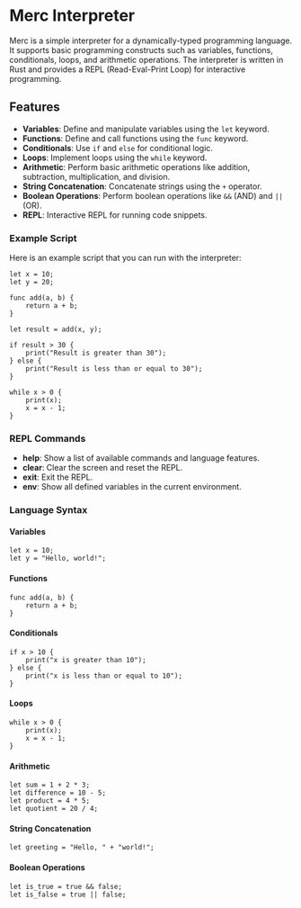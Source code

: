 # Merc Interpreter

Merc is a simple interpreter for a dynamically-typed programming language. It supports basic programming constructs such as variables, functions, conditionals, loops, and arithmetic operations. The interpreter is written in Rust and provides a REPL (Read-Eval-Print Loop) for interactive programming.

## Features

- **Variables**: Define and manipulate variables using the `let` keyword.
- **Functions**: Define and call functions using the `func` keyword.
- **Conditionals**: Use `if` and `else` for conditional logic.
- **Loops**: Implement loops using the `while` keyword.
- **Arithmetic**: Perform basic arithmetic operations like addition, subtraction, multiplication, and division.
- **String Concatenation**: Concatenate strings using the `+` operator.
- **Boolean Operations**: Perform boolean operations like `&&` (AND) and `||` (OR).
- **REPL**: Interactive REPL for running code snippets.

### Example Script

Here is an example script that you can run with the interpreter:

```merc
let x = 10;
let y = 20;

func add(a, b) {
    return a + b;
}

let result = add(x, y);

if result > 30 {
    print("Result is greater than 30");
} else {
    print("Result is less than or equal to 30");
}

while x > 0 {
    print(x);
    x = x - 1;
}
```

### REPL Commands

- **help**: Show a list of available commands and language features.
- **clear**: Clear the screen and reset the REPL.
- **exit**: Exit the REPL.
- **env**: Show all defined variables in the current environment.

### Language Syntax

#### Variables

```merc
let x = 10;
let y = "Hello, world!";
```

#### Functions

```merc
func add(a, b) {
    return a + b;
}
```

#### Conditionals

```merc
if x > 10 {
    print("x is greater than 10");
} else {
    print("x is less than or equal to 10");
}
```

#### Loops

```merc
while x > 0 {
    print(x);
    x = x - 1;
}
```

#### Arithmetic

```merc
let sum = 1 + 2 * 3;
let difference = 10 - 5;
let product = 4 * 5;
let quotient = 20 / 4;
```

#### String Concatenation

```merc
let greeting = "Hello, " + "world!";
```

#### Boolean Operations

```merc
let is_true = true && false;
let is_false = true || false;
```